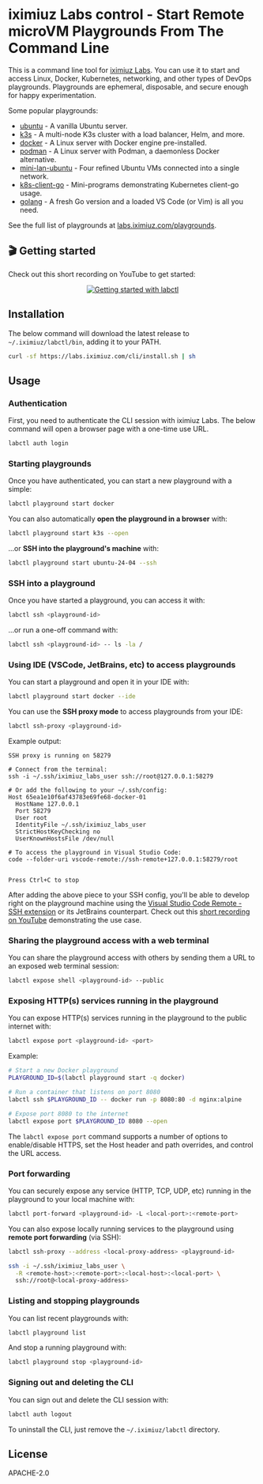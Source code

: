 # iximiuz Labs control - Start Remote microVM Playgrounds From The Command Line

This is a command line tool for [iximiuz Labs](https://labs.iximiuz.com).
You can use it to start and access Linux, Docker, Kubernetes, networking, and other types of DevOps playgrounds.
Playgrounds are ephemeral, disposable, and secure enough for happy experimentation.

Some popular playgrounds:

- [ubuntu](https://labs.iximiuz.com/playgrounds/ubuntu) - A vanilla Ubuntu server.
- [k3s](https://labs.iximiuz.com/playgrounds/k3s) - A multi-node K3s cluster with a load balancer, Helm, and more.
- [docker](https://labs.iximiuz.com/playgrounds/docker) - A Linux server with Docker engine pre-installed.
- [podman](https://labs.iximiuz.com/playgrounds/podman) - A Linux server with Podman, a daemonless Docker alternative.
- [mini-lan-ubuntu](https://labs.iximiuz.com/playgrounds/mini-lan-ubuntu) - Four refined Ubuntu VMs connected into a single network.
- [k8s-client-go](https://labs.iximiuz.com/playgrounds/k8s-client-go) - Mini-programs demonstrating Kubernetes client-go usage.
- [golang](https://labs.iximiuz.com/playgrounds/golang) - A fresh Go version and a loaded VS Code (or Vim) is all you need.

See the full list of playgrounds at [labs.iximiuz.com/playgrounds](https://labs.iximiuz.com/playgrounds).

## 🎬 Getting started

Check out this short recording on YouTube to get started:

<div align="center">
  <a target="_blank" href="https://youtu.be/7JOY9YpF8f0"><img src="https://img.youtube.com/vi/7JOY9YpF8f0/0.jpg" alt="Getting started with labctl"></a>
</div>

## Installation

The below command will download the latest release to `~/.iximiuz/labctl/bin`, adding it to your PATH.

```sh
curl -sf https://labs.iximiuz.com/cli/install.sh | sh
```

## Usage

### Authentication

First, you need to authenticate the CLI session with iximiuz Labs.
The below command will open a browser page with a one-time use URL.

```sh
labctl auth login
```

### Starting playgrounds

Once you have authenticated, you can start a new playground with a simple:

```sh
labctl playground start docker
```

You can also automatically **open the playground in a browser** with:

```sh
labctl playground start k3s --open
```

...or **SSH into the playground's machine** with:

```sh
labctl playground start ubuntu-24-04 --ssh
```

### SSH into a playground

Once you have started a playground, you can access it with:

```sh
labctl ssh <playground-id>
```

...or run a one-off command with:

```sh
labctl ssh <playground-id> -- ls -la /
```

### Using IDE (VSCode, JetBrains, etc) to access playgrounds

You can start a playground and open it in your IDE with:

```sh
labctl playground start docker --ide
```

You can use the **SSH proxy mode** to access playgrounds from your IDE:

```sh
labctl ssh-proxy <playground-id>
```

Example output:

```text
SSH proxy is running on 58279

# Connect from the terminal:
ssh -i ~/.ssh/iximiuz_labs_user ssh://root@127.0.0.1:58279

# Or add the following to your ~/.ssh/config:
Host 65ea1e10f6af43783e69fe68-docker-01
  HostName 127.0.0.1
  Port 58279
  User root
  IdentityFile ~/.ssh/iximiuz_labs_user
  StrictHostKeyChecking no
  UserKnownHostsFile /dev/null

# To access the playground in Visual Studio Code:
code --folder-uri vscode-remote://ssh-remote+127.0.0.1:58279/root


Press Ctrl+C to stop
```

After adding the above piece to your SSH config,
you'll be able to develop right on the playground machine using the [Visual Studio Code Remote - SSH extension](https://code.visualstudio.com/docs/remote/ssh) or its JetBrains counterpart.
Check out this [short recording on YouTube](https://youtu.be/wah_yLoYk0M) demonstrating the use case.

### Sharing the playground access with a web terminal

You can share the playground access with others by sending them a URL to an exposed web terminal session:

```sh
labctl expose shell <playground-id> --public
```

### Exposing HTTP(s) services running in the playground

You can expose HTTP(s) services running in the playground to the public internet with:

```sh
labctl expose port <playground-id> <port>
```

Example:

```sh
# Start a new Docker playground
PLAYGROUND_ID=$(labctl playground start -q docker)

# Run a container that listens on port 8080
labctl ssh $PLAYGROUND_ID -- docker run -p 8080:80 -d nginx:alpine

# Expose port 8080 to the internet
labctl expose port $PLAYGROUND_ID 8080 --open
```

The `labctl expose port` command supports a number of options to enable/disable HTTPS,
set the Host header and path overrides, and control the URL access.

### Port forwarding

You can securely expose any service (HTTP, TCP, UDP, etc) running in the playground to your local machine with:

```sh
labctl port-forward <playground-id> -L <local-port>:<remote-port>
```

You can also expose locally running services to the playground using **remote port forwarding** (via SSH):

```sh
labctl ssh-proxy --address <local-proxy-address> <playground-id>

ssh -i ~/.ssh/iximiuz_labs_user \
  -R <remote-host>:<remote-port>:<local-host>:<local-port> \
  ssh://root@<local-proxy-address>
```

### Listing and stopping playgrounds

You can list recent playgrounds with:

```sh
labctl playground list
```

And stop a running playground with:

```sh
labctl playground stop <playground-id>
```

### Signing out and deleting the CLI

You can sign out and delete the CLI session with:

```sh
labctl auth logout
```

To uninstall the CLI, just remove the `~/.iximiuz/labctl` directory.

## License

APACHE-2.0
